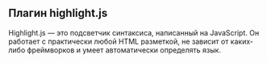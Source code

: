  
## Плагин highlight.js

Highlight.js — это подсветчик синтаксиса, написанный на JavaScript. Он работает с практически любой HTML разметкой, не зависит от каких-либо фреймворков и умеет автоматически определять язык.
